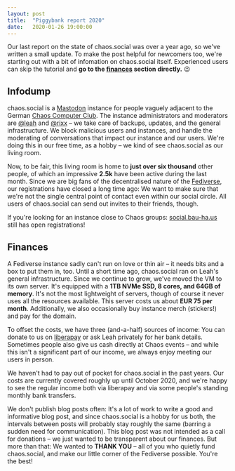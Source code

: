 ```yaml
---
layout: post
title:  "Piggybank report 2020"
date:   2020-01-26 19:00:00
---
```


Our last report on the state of chaos.social was over a year ago, so we've written a small update. To make the post
helpful for newcomers too, we're starting out with a bit of infomation on chaos.social itself.  Experienced users can
skip the tutorial and **go to the [finances](/2020/01/26/piggybank-report-2020.html#finances) section directly.** 😉

## Infodump

chaos.social is a [Mastodon](https://joinmastodon.org/) instance for people vaguely adjacent to the German [Chaos Computer
Club](https://ccc.de). The instance administrators and moderators are [@leah](https://chaos.social/@leah) and
[@rixx](https://chaos.social/@rixx) – we take care of backups, updates, and the general infrastructure. We block
malicious users and instances, and handle the moderating of conversations that impact our instance and our users. We're
doing this in our free time, as a hobby – we kind of see chaos.social as our living room.

Now, to be fair, this living room is home to **just over six thousand** other people, of which an impressive **2.5k** have
been active during the last month. Since we are big fans of the decentralised nature of the
[Fediverse](https://fediverse.party), our registrations have closed a long time ago: We want to make sure that we're not
the single central point of contact even within our social circle. All users of chaos.social can send out invites to
their friends, though.

If you're looking for an instance close to Chaos groups: [social.bau-ha.us](https://social.bau-ha.us/about) still has
open registrations!

## Finances

A Fediverse instance sadly can't run on love or thin air – it needs bits and a box to put them in, too. Until a short
time ago, chaos.social ran on Leah's general infrastructure. Since we continue to grow, we've moved the VM to its own
server. It's equipped with a **1TB NVMe SSD, 8 cores, and 64GB of memory**. It's not the most lightweight of servers,
though of course it never uses all the resources available. This server costs us about **EUR 75 per month**.
Additionally, we also occasionally buy instance merch (stickers!) and pay for the domain.

To offset the costs, we have three (and-a-half) sources of income: You can donate to us on
[liberapay](https://liberapay.com/chaos.social) or
ask Leah privately for her bank details. Sometimes people also give us cash directly at Chaos events – and while this
isn't a significant part of our income, we always enjoy meeting our users in person.

We haven't had to pay out of pocket for chaos.social in the past years. Our costs are currently covered roughly up until
October 2020, and we're happy to see the regular income both via liberapay and via some people's standing monthly bank
transfers.

We don't publish blog posts often: It's a lot of work to write a good and informative blog post, and since chaos.social
is a hobby for us both, the intervals between posts will probably stay roughly the same (barring a sudden need for
communication). This blog post was not intended as a call for donations – we just wanted to be transparent about our
finances. But more than that: We wanted to **THANK YOU** – all of you who quietly fund chaos.social, and make our little
corner of the Fediverse possible. You're the best!

